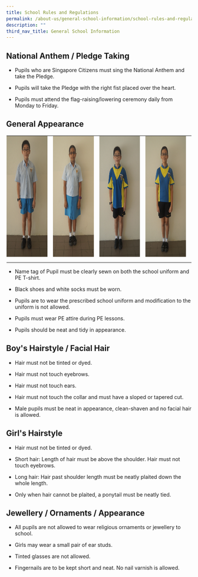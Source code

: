 ```yaml
---
title: School Rules and Regulations
permalink: /about-us/general-school-information/school-rules-and-regulations/
description: ""
third_nav_title: General School Information
---
```

National Anthem / Pledge Taking
-------------------------------

*   Pupils who are Singapore Citizens must sing the National Anthem and take the Pledge.

*   Pupils will take the Pledge with the right fist placed over the heart.

*   Pupils must attend the flag-raising/lowering ceremony daily from Monday to Friday.

General Appearance
------------------

<table style="margin: auto; outline: 0px; padding: 0px; border-collapse: collapse; clear: both; border: 1px solid transparent; table-layout: fixed;" class="ive_eobj_center ives_tab_kosong"><tbody style="margin: 0px; outline: 0px; padding: 0px;"><tr style="margin: 0px; outline: 0px; padding: 0px;"><td style="margin: 0px; outline: 0px; padding: 0px 15px 15px 0px; vertical-align: top;"><img style="margin: auto; outline: 0px; padding: 0px; border: none; max-width: 100%; clear: both; display: block; width: 184px; height: 327px;" class="ive_eobj_center" alt="Boy Uniform.jpg" width="100%" src="/images/Boy%20Uniform.jpeg"></td><td style="margin: 0px; outline: 0px; padding: 0px 15px 15px 0px; vertical-align: top;"><img style="margin: auto; outline: 0px; padding: 0px; border: none; max-width: 100%; clear: both; display: block; width: 184px; height: 327px;" class="ive_eobj_center" alt="Girl Uniform.jpg" width="100%" src="/images/Girl%20Uniform.jpeg"></td><td style="margin: 0px; outline: 0px; padding: 0px 15px 15px 0px; vertical-align: top;"><img style="margin: auto; outline: 0px; padding: 0px; border: none; max-width: 100%; clear: both; display: block; width: 182px; height: 327px;" class="ive_eobj_center" alt="Student PE Male.jpg" width="100%" src="/images/Student%20PE%20Male.jpeg"></td><td style="margin: 0px; outline: 0px; padding: 0px 15px 15px 0px; vertical-align: top;"><img style="margin: auto; outline: 0px; padding: 0px; border: none; max-width: 100%; clear: both; display: block; width: 182px; height: 327px;" class="ive_eobj_center" alt="Student PE Female.jpg" width="100%" src="/images/Student%20PE%20Female.jpeg"></td></tr></tbody></table>

  

*   Name tag of Pupil must be clearly sewn on both the school uniform and PE T-shirt.

*   Black shoes and white socks must be worn.

*   Pupils are to wear the prescribed school uniform and modification to the uniform is not allowed.

*   Pupils must wear PE attire during PE lessons.

*   Pupils should be neat and tidy in appearance.

Boy's Hairstyle / Facial Hair
-----------------------------

*   Hair must not be tinted or dyed.

*   Hair must not touch eyebrows.

*   Hair must not touch ears.

*   Hair must not touch the collar and must have a sloped or tapered cut.

*   Male pupils must be neat in appearance, clean-shaven and no facial hair is allowed.

Girl's Hairstyle
----------------

*   Hair must not be tinted or dyed.

*   Short hair: Length of hair must be above the shoulder. Hair must not touch eyebrows.

*   Long hair: Hair past shoulder length must be neatly plaited down the whole length.&nbsp;

*   Only when hair cannot be plaited, a ponytail must be neatly tied.

Jewellery / Ornaments / Appearance
----------------------------------

*   All pupils are not allowed to wear religious ornaments or jewellery to school.

*   Girls may wear a small pair of ear studs.

*   Tinted glasses are not allowed.

*   Fingernails are to be kept short and neat. No nail varnish is allowed.